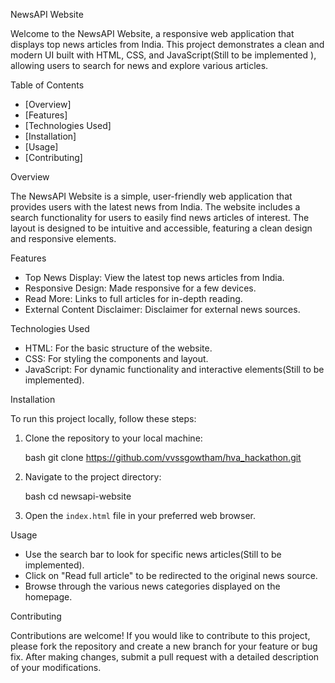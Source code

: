 NewsAPI Website

Welcome to the NewsAPI Website, a responsive web application that displays top news articles from India. This project demonstrates a clean and modern UI built with HTML, CSS, and JavaScript(Still to be implemented ), allowing users to search for news and explore various articles.

Table of Contents

- [Overview]
- [Features]
- [Technologies Used]
- [Installation]
- [Usage]
- [Contributing]

Overview

The NewsAPI Website is a simple, user-friendly web application that provides users with the latest news from India. The website includes a search functionality for users to easily find news articles of interest. The layout is designed to be intuitive and accessible, featuring a clean design and responsive elements.

Features

- Top News Display: View the latest top news articles from India.
- Responsive Design: Made responsive for a few devices.
- Read More: Links to full articles for in-depth reading.
- External Content Disclaimer: Disclaimer for external news sources.

Technologies Used

- HTML: For the basic structure of the website.
- CSS: For styling the components and layout.
- JavaScript: For dynamic functionality and interactive elements(Still to be implemented).

Installation

To run this project locally, follow these steps:

1. Clone the repository to your local machine:

   bash
   git clone https://github.com/vvssgowtham/hva_hackathon.git
   

2. Navigate to the project directory:

   bash
   cd newsapi-website
   

3. Open the `index.html` file in your preferred web browser.

Usage

- Use the search bar to look for specific news articles(Still to be implemented).
- Click on "Read full article" to be redirected to the original news source.
- Browse through the various news categories displayed on the homepage.

Contributing

Contributions are welcome! If you would like to contribute to this project, please fork the repository and create a new branch for your feature or bug fix. After making changes, submit a pull request with a detailed description of your modifications.
